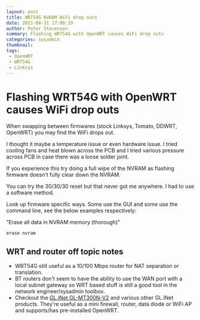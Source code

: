 ```yaml
---
layout: post
title: WRT54G NVRAM WiFi drop outs
date: 2021-08-31 17:00:19
author: Peter Stevenson
summary: Flashing WRT54G with OpenWRT causes WiFi drop outs
categories: sysadmin
thumbnail:
tags:
 - OpenWRT
 - WRT54G
 - Linksys
---
```


# Flashing WRT54G with OpenWRT causes WiFi drop outs

When swapping between firmwares (stock Linksys, Tomato, DDWRT, OpenWRT) you may find the WiFi drops out. 

I thought it maybe a temperature issue or even hardware issue. I tried cooling fans and heat blown across the PCB and I tried various pressure across PCB in case there was a loose solder joint.

If you experience this try doing a full wipe of the NVRAM as flashing firmware doesn't fully clear down the NVRAM.

You can try the 30/30/30 reset but that never got me anywhere. I had to use a software method.

Look up firmware specific ways. Some use the GUI and some use the command line, see the below examples respectively:

"Erase all data in NVRAM memory (thorough)"

`erase nvram`

## WRT and router off topic notes

* WRT54G still useful as a 10/100 Mbps router for NAT separation or translation.
* BT routers don't seem to have the ability to use the WAN port with a local subnet gateway so WRT based stuff is still a good tool in the network engineer/sysadmin toolbox.
* Checkout the [GL.iNet GL-MT300N-V2](https://www.amazon.co.uk/GL-iNet-GL-MT300N-V2-Converter-Pre-installed-Performance/dp/B073TSK26W/) and various other GL.iNet products. They're useful as a mini firewall, router, data diode or WiFi AP and supports/has pre-installed OpenWRT.